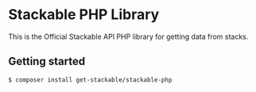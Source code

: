 # Stackable PHP Library

This is the Official Stackable API PHP library for getting data from stacks.

## Getting started

```bash
$ composer install get-stackable/stackable-php
```
